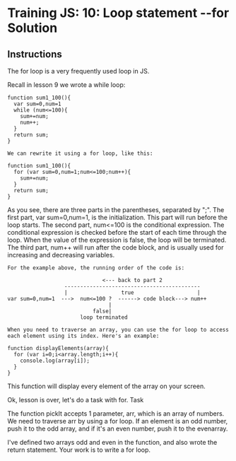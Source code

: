 # Training JS: 10: Loop statement --for Solution

## Instructions

The for loop is a very frequently used loop in JS.

Recall in lesson 9 we wrote a while loop:

```
function sum1_100(){
  var sum=0,num=1
  while (num<=100){
    sum+=num;
    num++;
  }
  return sum;
}

We can rewrite it using a for loop, like this:

function sum1_100(){
  for (var sum=0,num=1;num<=100;num++){
    sum+=num;
  }
  return sum;
}
```

As you see, there are three parts in the parentheses, separated by ";". The first part, var sum=0,num=1, is the initialization. This part will run before the loop starts. The second part, num<=100 is the conditional expression. The conditional expression is checked before the start of each time through the loop. When the value of the expression is false, the loop will be terminated. The third part, num++ will run after the code block, and is usually used for increasing and decreasing variables.

```
For the example above, the running order of the code is:

                              <--- back to part 2
                  -------------------------------------------
                  |                 true                    |
var sum=0,num=1  --->  num<=100 ?  ------> code block---> num++
                                |  
                           false|
                       loop terminated

When you need to traverse an array, you can use the for loop to access each element using its index. Here's an example:

function displayElements(array){
  for (var i=0;i<array.length;i++){
    console.log(array[i]);
  }
}
```

This function will display every element of the array on your screen.

Ok, lesson is over, let's do a task with for.
Task

The function pickIt accepts 1 parameter, arr, which is an array of numbers. We need to traverse arr by using a for loop. If an element is an odd number, push it to the odd array, and if it's an even number, push it to the evenarray.

I've defined two arrays odd and even in the function, and also wrote the return statement. Your work is to write a for loop.